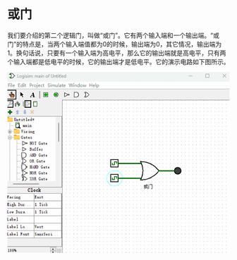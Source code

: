 # 或门

我们要介绍的第二个逻辑门，叫做“或门”。它有两个输入端和一个输出端。“或门”的特点是，当两个输入端值都为0的时候，输出端为0，其它情况，输出端为1。换句话说，只要有一个输入端为高电平，那么它的输出端就是高电平，只有两个输入端都是低电平的时候，它的输出端才是低电平。它的演示电路如下图所示。

![](pic/2-2.gif#center)

